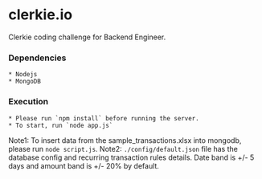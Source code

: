 # clerkie.io
Clerkie coding challenge for Backend Engineer.

### Dependencies

	* Nodejs
	* MongoDB

### Execution
	* Please run `npm install` before running the server.
	* To start, run `node app.js`

Note1: To insert data from the sample_transactions.xlsx into mongodb, please run `node script.js`.
Note2: `./config/default.json` file has the database config and recurring transaction rules details. Date band is +/- 5 days and amount band is +/- 20% by default.
